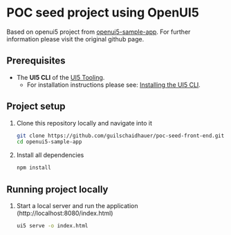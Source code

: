 # POC seed project using OpenUI5
Based on openui5 project from [openui5-sample-app](https://github.com/SAP/openui5-sample-app#openui5-sample-app). For further information please visit the original github page.

## Prerequisites
- The **UI5 CLI** of the [UI5 Tooling](https://github.com/SAP/ui5-tooling#installing-the-ui5-cli).
    - For installation instructions please see: [Installing the UI5 CLI](https://github.com/SAP/ui5-tooling#installing-the-ui5-cli).

## Project setup
1. Clone this repository locally and navigate into it
    ```sh
    git clone https://github.com/guilschaidhauer/poc-seed-front-end.git
    cd openui5-sample-app
    ```
1. Install all dependencies
    ```sh
    npm install
    ```
## Running project locally
1. Start a local server and run the application (http://localhost:8080/index.html)
    ```sh
    ui5 serve -o index.html
    ```




